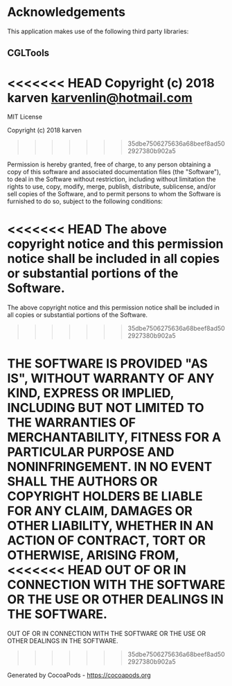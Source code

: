 # Acknowledgements
This application makes use of the following third party libraries:

## CGLTools

<<<<<<< HEAD
Copyright (c) 2018 karven <karvenlin@hotmail.com>
=======
MIT License

Copyright (c) 2018 karven
>>>>>>> 35dbe7506275636a68beef8ad502927380b902a5

Permission is hereby granted, free of charge, to any person obtaining a copy
of this software and associated documentation files (the "Software"), to deal
in the Software without restriction, including without limitation the rights
to use, copy, modify, merge, publish, distribute, sublicense, and/or sell
copies of the Software, and to permit persons to whom the Software is
furnished to do so, subject to the following conditions:

<<<<<<< HEAD
The above copyright notice and this permission notice shall be included in
all copies or substantial portions of the Software.
=======
The above copyright notice and this permission notice shall be included in all
copies or substantial portions of the Software.
>>>>>>> 35dbe7506275636a68beef8ad502927380b902a5

THE SOFTWARE IS PROVIDED "AS IS", WITHOUT WARRANTY OF ANY KIND, EXPRESS OR
IMPLIED, INCLUDING BUT NOT LIMITED TO THE WARRANTIES OF MERCHANTABILITY,
FITNESS FOR A PARTICULAR PURPOSE AND NONINFRINGEMENT. IN NO EVENT SHALL THE
AUTHORS OR COPYRIGHT HOLDERS BE LIABLE FOR ANY CLAIM, DAMAGES OR OTHER
LIABILITY, WHETHER IN AN ACTION OF CONTRACT, TORT OR OTHERWISE, ARISING FROM,
<<<<<<< HEAD
OUT OF OR IN CONNECTION WITH THE SOFTWARE OR THE USE OR OTHER DEALINGS IN
THE SOFTWARE.
=======
OUT OF OR IN CONNECTION WITH THE SOFTWARE OR THE USE OR OTHER DEALINGS IN THE
SOFTWARE.
>>>>>>> 35dbe7506275636a68beef8ad502927380b902a5

Generated by CocoaPods - https://cocoapods.org
